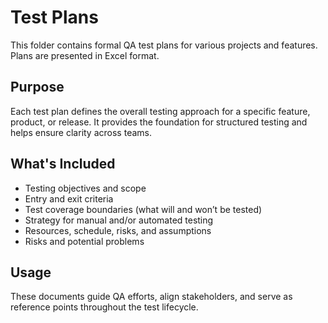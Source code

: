 # Test Plans

This folder contains formal QA test plans for various projects and features. Plans are presented in Excel format.

## Purpose
Each test plan defines the overall testing approach for a specific feature, product, or release. It provides the foundation for structured testing and helps ensure clarity across teams.

## What's Included
- Testing objectives and scope
- Entry and exit criteria
- Test coverage boundaries (what will and won’t be tested)
- Strategy for manual and/or automated testing
- Resources, schedule, risks, and assumptions
- Risks and potential problems

## Usage
These documents guide QA efforts, align stakeholders, and serve as reference points throughout the test lifecycle.
